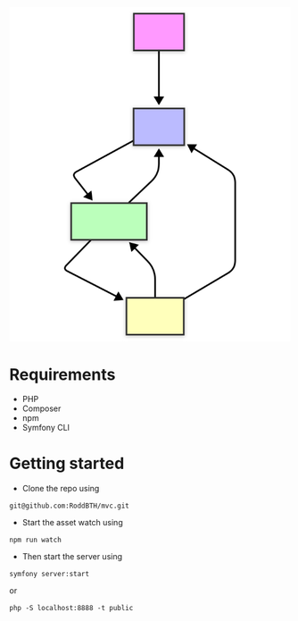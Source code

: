 ![mvc diagram](mvc_chart.svg)

# Requirements
* PHP
* Composer
* npm
* Symfony CLI

# Getting started
* Clone the repo using

```
git@github.com:RoddBTH/mvc.git
```

* Start the asset watch using
```
npm run watch
```

* Then start the server using

```
symfony server:start
```
or

```
php -S localhost:8888 -t public
```
